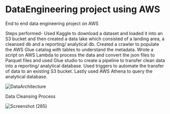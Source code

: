 # DataEngineering project using AWS

End to end data engineering project on AWS

Steps performed-
Used Kaggle to download a dataset and loaded it into an S3 bucket and then created a data lake which consisted of a landing area, a cleansed db and a reporting/ analytical db.
Created a crawler to populate the AWS Glue catalog with tables to understand the metadata.
Wrote a script on AWS Lambda to process the data and convert the json files to Parquet files and used Glue studio to create a pipeline to transfer clean data into a reporting/ analytical database.
Used triggers to automate the transfer of data to an existing S3 bucket.
Lastly used AWS Athena to query the analytical database.

![DataArchitecture](https://user-images.githubusercontent.com/97470708/185236470-ff06dc70-42aa-4873-ba2b-0b95f1d03528.png)

Data Cleansing Process

![Screenshot (285)](https://user-images.githubusercontent.com/97470708/185236862-7db4f070-7840-47c7-aee6-9c41e03da710.png)
